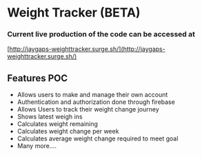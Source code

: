# Weight Tracker (BETA)

### Current live production of the code can be accessed at
[http://jaygaps-weighttracker.surge.sh/](http://jaygaps-weighttracker.surge.sh/)

## Features POC
* Allows users to make and manage their own account
* Authentication and authorization done through firebase
* Allows Users to track their weight change journey
* Shows latest weigh ins
* Calculates weight remaining
* Calculates weight change per week
* Calculates average weight change required to meet goal
* Many more....


